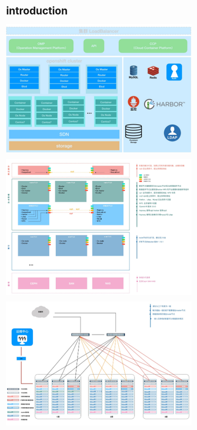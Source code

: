 # introduction

![](.gitbook/assets/caas-jia-gou-tu-1.jpg)

  


![](.gitbook/assets/caas-jia-gou-tu-2.jpg)

  


![](.gitbook/assets/caas-jia-gou-tu-3.jpg)

